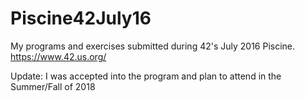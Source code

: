 # Piscine42July16

My programs and exercises submitted during 42's July 2016 Piscine.
https://www.42.us.org/

  Update: I was accepted into the program and plan to attend in the Summer/Fall of 2018
